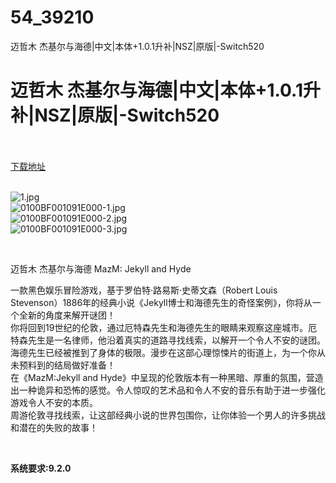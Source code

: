 # 54_39210
迈哲木 杰基尔与海德|中文|本体+1.0.1升补|NSZ|原版|-Switch520
# 迈哲木 杰基尔与海德|中文|本体+1.0.1升补|NSZ|原版|-Switch520
 <br/></br>
[下载地址](https://www.switch520.cc/article/39210 "下载地址")
<br/></br>

<p><img title="1.jpg" src="https://www.switch520.cc/muke_img/2022_07_26_7409b8bb1a0c9.jpg" alt="1.jpg"><br>
<img title="0100BF001091E000-1.jpg" src="https://www.switch520.cc/muke_img/2022_07_26_1f6b8d324dc79.jpg" alt="0100BF001091E000-1.jpg"><br>
<img title="0100BF001091E000-2.jpg" src="https://www.switch520.cc/muke_img/2022_07_26_be4cd8d1e33ab.jpg" alt="0100BF001091E000-2.jpg"><br>
<img title="0100BF001091E000-3.jpg" src="https://www.switch520.cc/muke_img/2022_07_26_fc7ab64b97537.jpg" alt="0100BF001091E000-3.jpg"></p>
<p>&nbsp;</p>
<p>迈哲木 杰基尔与海德 MazM: Jekyll and Hyde</p>
<p>一款黑色娱乐冒险游戏，基于罗伯特·路易斯·史蒂文森（Robert Louis Stevenson）1886年的经典小说《Jekyll博士和海德先生的奇怪案例》，你将从一个全新的角度来解开谜团！<br>
你将回到19世纪的伦敦，通过厄特森先生和海德先生的眼睛来观察这座城市。厄特森先生是一名律师，他沿着真实的道路寻找线索，以解开一个令人不安的谜团。海德先生已经被推到了身体的极限。漫步在这部心理惊悚片的街道上，为一个你从未预料到的结局做好准备！<br>
在《MazM:Jekyll and Hyde》中呈现的伦敦版本有一种黑暗、厚重的氛围，营造出一种诡异和恐怖的感觉。令人惊叹的艺术品和令人不安的音乐有助于进一步强化游戏令人不安的本质。<br>
周游伦敦寻找线索，让这部经典小说的世界包围你，让你体验一个男人的许多挑战和潜在的失败的故事！</p>
<p>&nbsp;</p>
<p><strong>系统要求:9.2.0</strong></p>


